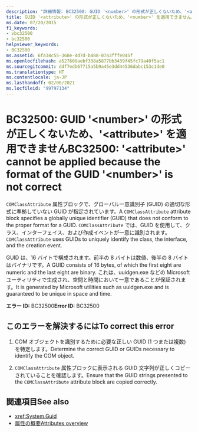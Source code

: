 ```yaml
---
description: "詳細情報: BC32500: GUID '<number>' の形式が正しくないため、'<attribute>' を適用できません"
title: GUID '<attribute>' の形式が正しくないため、'<number>' を適用できません。
ms.date: 07/20/2015
f1_keywords:
- vbc32500
- bc32500
helpviewer_keywords:
- BC32500
ms.assetid: 6fa34c55-368e-4d7d-b488-07a3fffe045f
ms.openlocfilehash: a527608aebf338a5877bb3439f45fc79a40f5ac1
ms.sourcegitcommit: ddf7edb67715a5b9a45e3dd44536dabc153c1de0
ms.translationtype: HT
ms.contentlocale: ja-JP
ms.lasthandoff: 02/06/2021
ms.locfileid: "99797134"
---
```

# <a name="bc32500-attribute-cannot-be-applied-because-the-format-of-the-guid-number-is-not-correct"></a><span data-ttu-id="4247a-103">BC32500: GUID '\<number>' の形式が正しくないため、'\<attribute>' を適用できません</span><span class="sxs-lookup"><span data-stu-id="4247a-103">BC32500: '\<attribute>' cannot be applied because the format of the GUID '\<number>' is not correct</span></span>

<span data-ttu-id="4247a-104">`COMClassAttribute` 属性ブロックで、グローバル一意識別子 (GUID) の適切な形式に準拠していない GUID が指定されています。</span><span class="sxs-lookup"><span data-stu-id="4247a-104">A `COMClassAttribute` attribute block specifies a globally unique identifier (GUID) that does not conform to the proper format for a GUID.</span></span> <span data-ttu-id="4247a-105">`COMClassAttribute` では、GUID を使用して、クラス、インターフェイス、および作成イベントが一意に識別されます。</span><span class="sxs-lookup"><span data-stu-id="4247a-105">`COMClassAttribute` uses GUIDs to uniquely identify the class, the interface, and the creation event.</span></span>

 <span data-ttu-id="4247a-106">GUID は、16 バイトで構成されます。前半の 8 バイトは数値、後半の 8 バイトはバイナリです。</span><span class="sxs-lookup"><span data-stu-id="4247a-106">A GUID consists of 16 bytes, of which the first eight are numeric and the last eight are binary.</span></span> <span data-ttu-id="4247a-107">これは、uuidgen.exe などの Microsoft ユーティリティで生成され、空間と時間において一意であることが保証されます。</span><span class="sxs-lookup"><span data-stu-id="4247a-107">It is generated by Microsoft utilities such as uuidgen.exe and is guaranteed to be unique in space and time.</span></span>

 <span data-ttu-id="4247a-108">**エラー ID:** BC32500</span><span class="sxs-lookup"><span data-stu-id="4247a-108">**Error ID:** BC32500</span></span>

## <a name="to-correct-this-error"></a><span data-ttu-id="4247a-109">このエラーを解決するには</span><span class="sxs-lookup"><span data-stu-id="4247a-109">To correct this error</span></span>

1. <span data-ttu-id="4247a-110">COM オブジェクトを識別するために必要な正しい GUID (1 つまたは複数) を特定します。</span><span class="sxs-lookup"><span data-stu-id="4247a-110">Determine the correct GUID or GUIDs necessary to identify the COM object.</span></span>

2. <span data-ttu-id="4247a-111">`COMClassAttribute` 属性ブロックに表示される GUID 文字列が正しくコピーされていることを確認します。</span><span class="sxs-lookup"><span data-stu-id="4247a-111">Ensure that the GUID strings presented to the `COMClassAttribute` attribute block are copied correctly.</span></span>

## <a name="see-also"></a><span data-ttu-id="4247a-112">関連項目</span><span class="sxs-lookup"><span data-stu-id="4247a-112">See also</span></span>

- <xref:System.Guid>
- [<span data-ttu-id="4247a-113">属性の概要</span><span class="sxs-lookup"><span data-stu-id="4247a-113">Attributes overview</span></span>](../../programming-guide/concepts/attributes/index.md)
